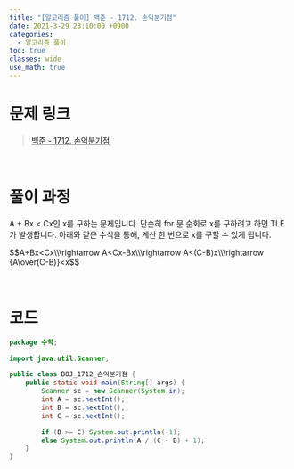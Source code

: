 ```yaml
---
title: "[알고리즘 풀이] 백준 - 1712. 손익분기점"
date: 2021-3-29 23:10:00 +0900
categories:
  - 알고리즘 풀이
toc: true
classes: wide
use_math: true
---
```


# 문제 링크

> [백준 - 1712. 손익분기점](https://www.acmicpc.net/problem/1712)

<br>

# 풀이 과정

A + Bx < Cx인 x를 구하는 문제입니다. 단순히 for 문 순회로 x를 구하려고 하면 TLE가 발생합니다. 아래와 같은 수식을 통해, 계산 한 번으로 x를 구할 수 있게 됩니다.

\$\$A+Bx<Cx\\\\\\rightarrow A<Cx-Bx\\\\\rightarrow A<(C-B)x\\\\\rightarrow {A\over(C-B)}<x$$

<br>

# 코드

```java
package 수학;

import java.util.Scanner;

public class BOJ_1712_손익분기점 {
    public static void main(String[] args) {
        Scanner sc = new Scanner(System.in);
        int A = sc.nextInt();
        int B = sc.nextInt();
        int C = sc.nextInt();

        if (B >= C) System.out.println(-1);
        else System.out.println(A / (C - B) + 1);
    }
}
```
